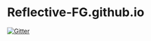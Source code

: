 # Reflective-FG.github.io

[![Gitter](https://badges.gitter.im/rush-room/chatroom.svg)](https://gitter.im/rush-room/chatroom?utm_source=badge&utm_medium=badge&utm_campaign=pr-badge&utm_content=badge)